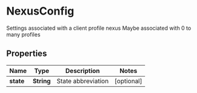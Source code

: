

# NexusConfig

Settings associated with a client profile nexus  Maybe associated with 0 to many profiles
## Properties

Name | Type | Description | Notes
------------ | ------------- | ------------- | -------------
**state** | **String** | State abbreviation |  [optional]



